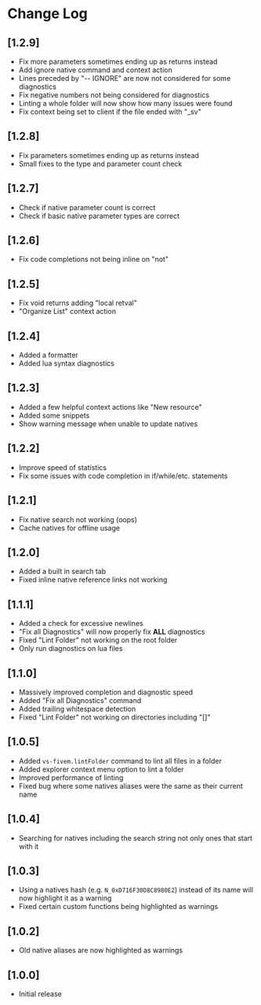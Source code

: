 # Change Log

## [1.2.9]
- Fix more parameters sometimes ending up as returns instead
- Add ignore native command and context action
- Lines preceded by "-- IGNORE" are now not considered for some diagnostics
- Fix negative numbers not being considered for diagnostics
- Linting a whole folder will now show how many issues were found
- Fix context being set to client if the file ended with "_sv"

## [1.2.8]
- Fix parameters sometimes ending up as returns instead
- Small fixes to the type and parameter count check

## [1.2.7]
- Check if native parameter count is correct
- Check if basic native parameter types are correct

## [1.2.6]
- Fix code completions not being inline on "not"

## [1.2.5]
- Fix void returns adding "local retval"
- "Organize List" context action

## [1.2.4]
- Added a formatter
- Added lua syntax diagnostics

## [1.2.3]
- Added a few helpful context actions like "New resource"
- Added some snippets
- Show warning message when unable to update natives

## [1.2.2]
- Improve speed of statistics
- Fix some issues with code completion in if/while/etc. statements

## [1.2.1]
- Fix native search not working (oops)
- Cache natives for offline usage

## [1.2.0]
- Added a built in search tab
- Fixed inline native reference links not working

## [1.1.1]
- Added a check for excessive newlines
- "Fix all Diagnostics" will now properly fix **ALL** diagnostics
- Fixed "Lint Folder" not working on the root folder
- Only run diagnostics on lua files

## [1.1.0]
- Massively improved completion and diagnostic speed
- Added "Fix all Diagnostics" command
- Added trailing whitespace detection
- Fixed "Lint Folder" not working on directories including "[]"

## [1.0.5]
- Added `vs-fivem.lintFolder` command to lint all files in a folder
- Added explorer context menu option to lint a folder
- Improved performance of linting
- Fixed bug where some natives aliases were the same as their current name

## [1.0.4]
- Searching for natives including the search string not only ones that start with it

## [1.0.3]
- Using a natives hash (e.g. `N_0xD716F30D8C8980E2`) instead of its name will now highlight it as a warning
- Fixed certain custom functions being highlighted as warnings

## [1.0.2]
- Old native aliases are now highlighted as warnings

## [1.0.0]

- Initial release
